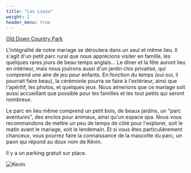 ```yaml
---
title: "Les Lieux"
weight: 2
header_menu: true
---
```


[Old Down Country Park](https://maps.app.goo.gl/69hZK3vFVv2xkM1S6)

L'intégralité de notre mariage se déroulera dans un seul et même lieu. Il s'agit
d'un petit parc rural que nous apprécions visiter en famille, les quelques rares
jours de beau temps anglais... Le dîner et la fête auront lieu en intérieur,
mais nous jouïrons aussi d'un jardin clos privatisé, qui comprend une aire de
jeu pour enfants. En fonction du temps (oui oui, il pourrait faire beau), la
cérémonie pourra se faire à l'extérieur, ainsi que l'apéritif, les photos, et
quelques jeux. Nous aimerions que ce mariage soit aussi accueillant que possible
pour les familles et les tout petits qui seront nombreux.

Le parc en lieu même comprend un petit bois, de beaux jardins, un "parc
aventures", des enclos pour animaux, ainsi qu'un espace spa. Nous vous
recommandons de mettre un peu de temps de côté pour l'explorer, soit le matin
avant le mariage, soit le lendemain. Et si vous êtes particulièrement chanceux,
vous pourrez faire la connaissance de la mascotte du parc, un paon qui répond au
doux nom de Kévin.

Il y a un parking gratuit sur place.

![Kevin](images/kevin.gif)
